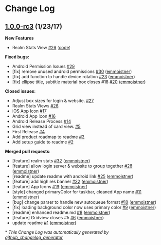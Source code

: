 # Change Log

## [1.0.0-rc3](https://github.com/elysiumstatus/ElysiumStatusApp/tree/HEAD) (1/23/17)

**New Features**
- Realm Stats View [\#26](https://github.com/elysiumstatus/ElysiumStatusApp/issues/26) ([code](https://github.com/elysiumstatus/ElysiumStatusApp/pull/32))

**Fixed bugs:**

- Android Permission Issues [\#29](https://github.com/elysiumstatus/ElysiumStatusApp/issues/29)
- \[fix\] remove unused android permissions [\#30](https://github.com/elysiumstatus/ElysiumStatusApp/pull/30) ([emmoistner](https://github.com/emmoistner))
- \[fix\] add function to handle device rotation [\#23](https://github.com/elysiumstatus/ElysiumStatusApp/pull/23) ([emmoistner](https://github.com/emmoistner))
- \[fix\] ellipse title, subtitle material box closes \#18 [\#20](https://github.com/elysiumstatus/ElysiumStatusApp/pull/20) ([emmoistner](https://github.com/emmoistner))

**Closed issues:**

- Adjust box sizes for login & website. [\#27](https://github.com/elysiumstatus/ElysiumStatusApp/issues/27)
- Realm Stats Views [\#26](https://github.com/elysiumstatus/ElysiumStatusApp/issues/26)
- iOS App Icon [\#17](https://github.com/elysiumstatus/ElysiumStatusApp/issues/17)
- Android App Icon [\#16](https://github.com/elysiumstatus/ElysiumStatusApp/issues/16)
- Android Release Process [\#14](https://github.com/elysiumstatus/ElysiumStatusApp/issues/14)
- Grid view instead of card view. [\#5](https://github.com/elysiumstatus/ElysiumStatusApp/issues/5)
- First Release [\#4](https://github.com/elysiumstatus/ElysiumStatusApp/issues/4)
- Add product roadmap to readme [\#3](https://github.com/elysiumstatus/ElysiumStatusApp/issues/3)
- Add setup guide to readme [\#2](https://github.com/elysiumstatus/ElysiumStatusApp/issues/2)

**Merged pull requests:**

- \[feature\] realm stats [\#32](https://github.com/elysiumstatus/ElysiumStatusApp/pull/32) ([emmoistner](https://github.com/emmoistner))
- \[feature\] allow login server & website to group together [\#28](https://github.com/elysiumstatus/ElysiumStatusApp/pull/28) ([emmoistner](https://github.com/emmoistner))
- \[readme\] update readme with android link [\#25](https://github.com/elysiumstatus/ElysiumStatusApp/pull/25) ([emmoistner](https://github.com/emmoistner))
- \[feature\] add high res banner [\#22](https://github.com/elysiumstatus/ElysiumStatusApp/pull/22) ([emmoistner](https://github.com/emmoistner))
- \[feature\] App Icons [\#19](https://github.com/elysiumstatus/ElysiumStatusApp/pull/19) ([emmoistner](https://github.com/emmoistner))
- \[style\] changed primaryColor for taskbar, cleaned App name [\#11](https://github.com/elysiumstatus/ElysiumStatusApp/pull/11) ([emmoistner](https://github.com/emmoistner))
- \[bug\] change parser to handle new autoqueue format [\#10](https://github.com/elysiumstatus/ElysiumStatusApp/pull/10) ([emmoistner](https://github.com/emmoistner))
- \[fix\] loading background color now uses primary color [\#9](https://github.com/elysiumstatus/ElysiumStatusApp/pull/9) ([emmoistner](https://github.com/emmoistner))
- \[readme\] enhanced readme.md [\#8](https://github.com/elysiumstatus/ElysiumStatusApp/pull/8) ([emmoistner](https://github.com/emmoistner))
- \[feature\] Gridview closes \#5 [\#6](https://github.com/elysiumstatus/ElysiumStatusApp/pull/6) ([emmoistner](https://github.com/emmoistner))
- update readme [\#1](https://github.com/elysiumstatus/ElysiumStatusApp/pull/1) ([emmoistner](https://github.com/emmoistner))



\* *This Change Log was automatically generated by [github_changelog_generator](https://github.com/skywinder/Github-Changelog-Generator)*
